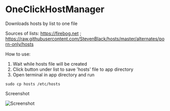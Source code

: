 # OneClickHostManager
Downloads hosts by list to one file

Sources of lists: https://firebog.net ; https://raw.githubusercontent.com/StevenBlack/hosts/master/alternates/porn-only/hosts

How to use:

1. Wait while hosts file will be created
2. Click button under list to save 'hosts' file to app directory
3. Open terminal in app directory and run
```
sudo cp hosts /etc/hosts
```

Screenshot

![Screenshot](https://dl.dropbox.com/scl/fi/hzluigj87dxooub7ymlmj/OneClickHostManager.png?rlkey=d4j70dtdjij2h46qw4ynjw1ye&st=oavyyo9b)